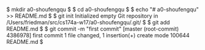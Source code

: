 $ mkdir a0-shoufengqu
$
$ cd a0-shoufengqu
$
$ echo "# a0-shoufengqu" >> README.md
$
$ git init
Initialized empty Git repository in /Users/friedman/src/cs174a-w17/a0-shoufengqu/.git/
$
$ git add README.md
$
$ git commit -m "first commit"
[master (root-commit) 4386978] first commit
 1 file changed, 1 insertion(+)
 create mode 100644 README.md
$
